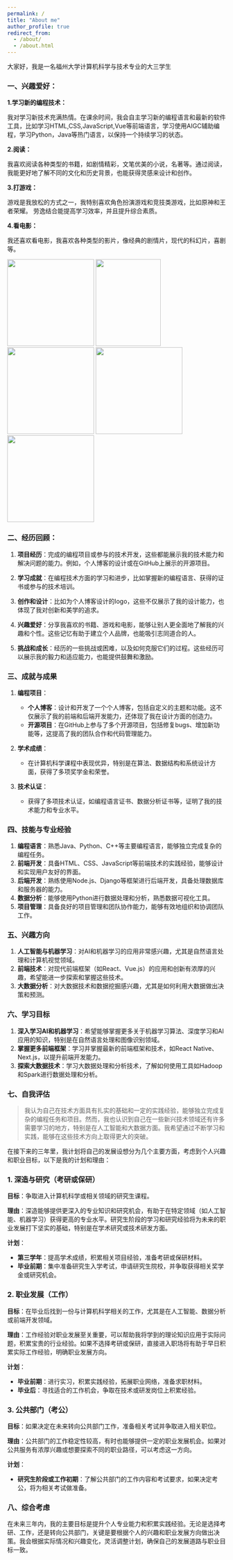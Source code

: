 ```yaml
---
permalink: /
title: "About me"
author_profile: true
redirect_from: 
  - /about/
  - /about.html
---
```


大家好，我是一名福州大学计算机科学与技术专业的大三学生

### 一、兴趣爱好：
**1.学习新的编程技术：**

我对学习新技术充满热情。在课余时间，我会自主学习新的编程语言和最新的软件工具，比如学习HTML,CSS,JavaScript,Vue等前端语言，学习使用AIGC辅助编程，学习Python，Java等热门语言，以保持一个持续学习的状态。

**2.阅读：**

我喜欢阅读各种类型的书籍，如剧情精彩，文笔优美的小说，名著等。通过阅读，我能更好地了解不同的文化和历史背景，也能获得灵感来设计和创作。

**3.打游戏：**

游戏是我放松的方式之一，我特别喜欢角色扮演游戏和竞技类游戏，比如原神和王者荣耀。
劳逸结合能提高学习效率，并且提升综合素质。

**4.看电影：**

我还喜欢看电影，我喜欢各种类型的影片，像经典的剧情片，现代的科幻片，喜剧等。

<div > 
<img src="https://gd-hbimg.huaban.com/522dcb65b200156c9d9ab2c94ea7e6661d69127b5304f-DAdY5O"   width="200px" height="200px" >
<img src="https://gd-hbimg.huaban.com/46bd904147fc4c78b99a2d273a1fc0fc128a312423c1f-s7LinL"  width="150px" height="200px" >
<img src="https://gd-hbimg.huaban.com/66955fed5c717a0f240d084e0a2a9e0be5561356623d-bPjLDx"  width="200px" height="200px" >
<img src="https://gd-hbimg.huaban.com/f69930849c2dece2f2e652b8f784d723b6bcadb3acc6-6PkhS6"  width="200px" height="200px" >
<img src="https://gd-hbimg.huaban.com/f2d010bbbda549de4998c7d00f192be848c73e2963aa6-4Gxv71"  width="200px" height="200px" >
</div>

### 二、经历回顾：
1. **项目经历**：完成的编程项目或参与的技术开发，这些都能展示我的技术能力和解决问题的能力。例如，个人博客的设计或在GitHub上展示的开源项目。

2. **学习成就**：在编程技术方面的学习和进步，比如掌握新的编程语言、获得的证书或参与的技术培训。

3. **创作和设计**：比如为个人博客设计的logo，这些不仅展示了我的设计能力，也体现了我对创新和美学的追求。

4. **兴趣爱好**：分享我喜欢的书籍、游戏和电影，能够让别人更全面地了解我的兴趣和个性。这些记忆有助于建立个人品牌，也能吸引志同道合的人。

5. **挑战和成长**：经历的一些挑战或困难，以及如何克服它们的过程。这些经历可以展示我的毅力和适应能力，也能提供鼓舞和激励。


### 三、成就与成果

1. **编程项目**：
   - **个人博客**：设计和开发了一个个人博客，包括自定义的主题和功能。这不仅展示了我的前端和后端开发能力，还体现了我在设计方面的创造力。
   - **开源项目**：在GitHub上参与了多个开源项目，包括修复bugs、增加新功能等，这提高了我的团队合作和代码管理能力。

2. **学术成绩**：
   - 在计算机科学课程中表现优异，特别是在算法、数据结构和系统设计方面，获得了多项奖学金和荣誉。

3. **技术认证**：
   - 获得了多项技术认证，如编程语言证书、数据分析证书等，证明了我的技术能力和专业水平。

### 四、技能与专业经验

1. **编程语言**：熟悉Java、Python、C++等主要编程语言，能够独立完成复杂的编程任务。
2. **前端开发**：具备HTML、CSS、JavaScript等前端技术的实践经验，能够设计和实现用户友好的界面。
3. **后端开发**：熟练使用Node.js、Django等框架进行后端开发，具备处理数据库和服务器的能力。
4. **数据分析**：能够使用Python进行数据处理和分析，熟悉数据可视化工具。
5. **项目管理**：具备良好的项目管理和团队协作能力，能够有效地组织和协调团队工作。

### 五、兴趣方向

1. **人工智能与机器学习**：对AI和机器学习的应用非常感兴趣，尤其是自然语言处理和计算机视觉领域。
2. **前端技术**：对现代前端框架（如React、Vue.js）的应用和创新有浓厚的兴趣，希望能进一步探索和掌握这些技术。
3. **大数据分析**：对大数据技术和数据挖掘感兴趣，尤其是如何利用大数据做出决策和预测。

### 六、学习目标

1. **深入学习AI和机器学习**：希望能够掌握更多关于机器学习算法、深度学习和AI应用的知识，特别是在自然语言处理和图像识别领域。
2. **掌握更多前端框架**：学习并掌握最新的前端框架和技术，如React Native、Next.js，以提升前端开发能力。
3. **探索大数据技术**：学习大数据处理和分析技术，了解如何使用工具如Hadoop和Spark进行数据处理和分析。

### 七、自我评估

>我认为自己在技术方面具有扎实的基础和一定的实践经验，能够独立完成复杂的编程任务和项目。然而，我也认识到自己在一些新兴技术领域还有许多需要学习的地方，特别是在人工智能和大数据方面。我希望通过不断学习和实践，能够在这些技术方向上取得更大的突破。

在接下来的三年里，我计划将自己的发展设想分为几个主要方面，考虑到个人兴趣和职业目标，以下是我的计划和理由：

### 1. **深造与研究（考研或保研）**

**目标**：争取进入计算机科学或相关领域的研究生课程。

**理由**：深造能够提供更深入的专业知识和研究机会，有助于在特定领域（如人工智能、机器学习）获得更高的专业水平。研究生阶段的学习和研究经验将为未来的职业发展打下坚实的基础，特别是在学术研究或技术研发方面。

**计划**：
- **第三学年**：提高学术成绩，积累相关项目经验，准备考研或保研材料。
- **毕业前期**：集中准备研究生入学考试，申请研究生院校，并争取获得相关奖学金或研究机会。

### 2. **职业发展（工作）**

**目标**：在毕业后找到一份与计算机科学相关的工作，尤其是在人工智能、数据分析或前端开发领域。

**理由**：工作经验对职业发展至关重要，可以帮助我将学到的理论知识应用于实际问题，积累宝贵的行业经验。如果不选择考研或保研，直接进入职场将有助于早日积累实际工作经验，明确职业发展方向。

**计划**：
- **毕业前期**：进行实习，积累实践经验，拓展职业网络，准备求职材料。
- **毕业后**：寻找适合的工作机会，争取在技术或研发岗位上积累经验。

### 3. **公共部门（考公）**

**目标**：如果决定在未来转向公共部门工作，准备相关考试并争取进入相关职位。

**理由**：公共部门的工作稳定性较高，有时也能够提供一定的职业发展机会。如果对公共服务有浓厚兴趣或想要探索不同的职业路径，可以考虑这一方向。

**计划**：
- **研究生阶段或工作初期**：了解公共部门的工作内容和考试要求，如果决定考公，将为相关考试做准备。

### 八、综合考虑

在未来三年内，我的主要目标是提升个人专业能力和积累实践经验。无论是选择考研、工作，还是转向公共部门，关键是要根据个人的兴趣和职业发展方向做出决策。我会根据实际情况和兴趣变化，灵活调整计划，确保自己的发展道路与职业目标一致。
